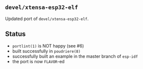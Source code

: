 ## `devel/xtensa-esp32-elf`

Updated port of `devel/xtensa-esp32-elf`.

## Status

* `portlint(1)` is NOT happy (see #6)
* built successfully in `poudriere(8)`
* successfully built an example in the master branch of `esp-idf`
* the port is now `FLAVOR`-ed
